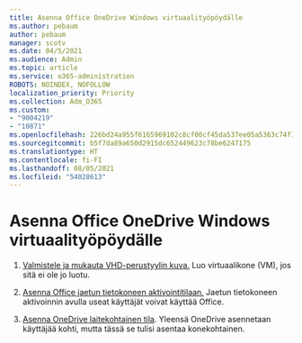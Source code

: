 ```yaml
---
title: Asenna Office OneDrive Windows virtuaalityöpöydälle
ms.author: pebaum
author: pebaum
manager: scotv
ms.date: 04/5/2021
ms.audience: Admin
ms.topic: article
ms.service: o365-administration
ROBOTS: NOINDEX, NOFOLLOW
localization_priority: Priority
ms.collection: Adm_O365
ms.custom:
- "9004219"
- "10871"
ms.openlocfilehash: 226bd24a955f6165969102c8cf00cf45da537ee05a5363c74f1dfd055d922e1d
ms.sourcegitcommit: b5f7da89a650d2915dc652449623c78be6247175
ms.translationtype: HT
ms.contentlocale: fi-FI
ms.lasthandoff: 08/05/2021
ms.locfileid: "54028613"
---
```

# <a name="install-office-and-onedrive-on-windows-virtual-desktop"></a>Asenna Office OneDrive Windows virtuaalityöpöydälle

1. [Valmistele ja mukauta VHD-perustyylin kuva.](https://docs.microsoft.com/azure/virtual-desktop/set-up-customize-master-image) Luo virtuaalikone (VM), jos sitä ei ole jo luotu.

1. [Asenna Office jaetun tietokoneen aktivointitilaan.](https://docs.microsoft.com/azure/virtual-desktop/install-office-on-wvd-master-image#install-office-in-shared-computer-activation-mode) Jaetun tietokoneen aktivoinnin avulla useat käyttäjät voivat käyttää Office.

1. [Asenna OneDrive laitekohtainen tila](https://docs.microsoft.com/azure/virtual-desktop/install-office-on-wvd-master-image#install-onedrive-in-per-machine-mode). Yleensä OneDrive asennetaan käyttäjää kohti, mutta tässä se tulisi asentaa konekohtainen.